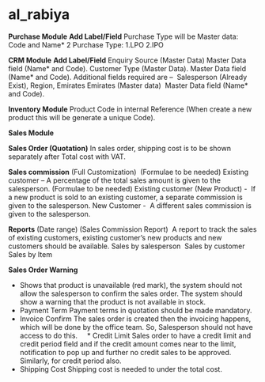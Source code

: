 # al_rabiya
**Purchase Module**
  **Add Label/Field**
  Purchase Type will be Master data: Code and Name*
  2 Purchase Type: 1.LPO  2.IPO


**CRM Module**
**Add Label/Field**
  Enquiry Source (Master Data)
  Master Data field (Name* and Code).
  Customer Type (Master Data).
  Master Data field (Name* and Code).
  Additional fields required are – 
  Salesperson (Already Exist), Region, Emirates
  Emirates (Master data) 
  Master Data field (Name* and Code).

  
**Inventory Module**
  Product Code in internal Reference (When create a new product this will be generate a unique Code).


**Sales Module**

  **Sales Order (Quotation)**
   In sales order, shipping cost is to be shown separately after Total cost with VAT.
  
  **Sales commission** (Full Customization)  (Formulae to be needed)
   Existing customer – A percentage of the total sales amount is given to the salesperson. (Formulae to be needed)
   Existing customer (New Product) -  If a new product is sold to an existing customer, a separate commission is given to the salesperson.
   New Customer -  A different sales commission is given to the salesperson.

**Reports** (Date range)
(Sales Commission Report) 
  A report to track the sales of existing customers, existing customer’s new products and new customers should be available.
   Sales by salesperson 
   Sales by customer
   Sales by Item

  **Sales Order Warning**
   * Shows that product is unavailable (red mark), the system should not allow the salesperson to confirm the sales order. The system should show a warning that the product is not available in stock.
   * Payment Term
     Payment terms in quotation should be made mandatory.
   * Invoice Confirm
     The sales order is created then the invoicing happens, which will be done by the office team. So, Salesperson should not have access to do this.  
   * Credit Limit
     Sales order to have a credit limit and credit period field and if the credit amount comes near to the limit, notification to pop up and further no credit sales to be approved. Similarly, for credit period also.
   * Shipping Cost
     Shipping cost is needed to under the total cost.
